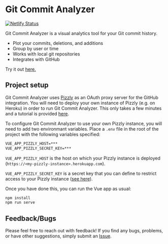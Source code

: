 # Git Commit Analyzer

[![Netlify Status](https://api.netlify.com/api/v1/badges/bb8725e1-c3c8-49d1-8c47-2b4c0f2c10e0/deploy-status)](https://app.netlify.com/sites/git-commit-analyzer/deploys)

Git Commit Analyzer is a visual analytics tool for your Git commit history.

- Plot your commits, deletions, and additions
- Group by user or time
- Works with local git repositories
- Integrates with GitHub

Try it out [here.](https://git-commit-analyzer.netlify.app/)

## Project setup

Git Commit Analyzer uses [Pizzly](https://github.com/Bearer/Pizzly) as an OAuth proxy server for the GitHub integration. You will need to deploy your own instance of Pizzly (e.g. on Heroku) in order to run Git Commit Analyzer. This only takes a few minutes and a tutorial is provided [here](https://github.com/Bearer/Pizzly#getting-started).

To configure Git Commit Analyzer to use your own Pizzly instance, you will need to add two environmant variables.
Place a `.env` file in the root of the project with the following variables specified:

```md
VUE_APP_PIZZLY_HOST=***
VUE_APP_PIZZLY_SECRET_KEY=***
```

`VUE_APP_PIZZLY_HOST` is the host on which your Pizzly instance is deployed (`https://<my-pizzly-instance>.herokuapp.com`).

`VUE_APP_PIZZLY_SECRET_KEY` is a secret key that you can define to restrict access to your Pizzly instance ([see here](https://github.com/Bearer/Pizzly/blob/master/docs/securing-your-instance.md)).

Once you have done this, you can run the Vue app as usual:

```bash
npm install
npm run serve
```

## Feedback/Bugs

Please feel free to reach out with feedback! If you find any bugs, problems, or have other suggestions, simply submit an [Issue](https://github.com/leo-pfeiffer/git-commit-analyzer/issues).
